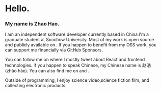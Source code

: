 <h1>Hello.</h1>
<h3>My name is Zhao Hao.</h3>

I am an independent software developer currently based in China.I'm a graduate student at Soochow University. Most of my work is open source and publicly available on <highlight :value="'GitHub'" :link="'https://github.com/zh601095001/'"/>. If you happen to benefit from my OSS work, you can support me financially via GitHub Sponsors.

You can follow me on <highlight :value="'Twitter'"/> where I mostly tweet about React and frontend technologies. If you happen to speak Chinese, my Chinese name is 赵浩 (zhào hào). You can also find me on <highlight :value="'微博'"/> and <highlight :value="'知乎'"/>.

Outside of programming, I enjoy science video,science fiction film, and collecting electronic products.

